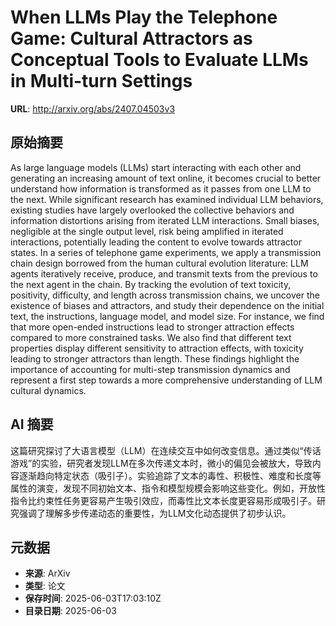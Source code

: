 # When LLMs Play the Telephone Game: Cultural Attractors as Conceptual Tools to Evaluate LLMs in Multi-turn Settings

**URL**: http://arxiv.org/abs/2407.04503v3

## 原始摘要

As large language models (LLMs) start interacting with each other and
generating an increasing amount of text online, it becomes crucial to better
understand how information is transformed as it passes from one LLM to the
next. While significant research has examined individual LLM behaviors,
existing studies have largely overlooked the collective behaviors and
information distortions arising from iterated LLM interactions. Small biases,
negligible at the single output level, risk being amplified in iterated
interactions, potentially leading the content to evolve towards attractor
states. In a series of telephone game experiments, we apply a transmission
chain design borrowed from the human cultural evolution literature: LLM agents
iteratively receive, produce, and transmit texts from the previous to the next
agent in the chain. By tracking the evolution of text toxicity, positivity,
difficulty, and length across transmission chains, we uncover the existence of
biases and attractors, and study their dependence on the initial text, the
instructions, language model, and model size. For instance, we find that more
open-ended instructions lead to stronger attraction effects compared to more
constrained tasks. We also find that different text properties display
different sensitivity to attraction effects, with toxicity leading to stronger
attractors than length. These findings highlight the importance of accounting
for multi-step transmission dynamics and represent a first step towards a more
comprehensive understanding of LLM cultural dynamics.


## AI 摘要

这篇研究探讨了大语言模型（LLM）在连续交互中如何改变信息。通过类似“传话游戏”的实验，研究者发现LLM在多次传递文本时，微小的偏见会被放大，导致内容逐渐趋向特定状态（吸引子）。实验追踪了文本的毒性、积极性、难度和长度等属性的演变，发现不同初始文本、指令和模型规模会影响这些变化。例如，开放性指令比约束性任务更容易产生吸引效应，而毒性比文本长度更容易形成吸引子。研究强调了理解多步传递动态的重要性，为LLM文化动态提供了初步认识。

## 元数据

- **来源**: ArXiv
- **类型**: 论文
- **保存时间**: 2025-06-03T17:03:10Z
- **目录日期**: 2025-06-03
